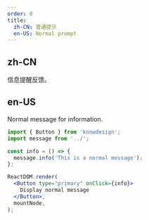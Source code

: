```yaml
---
order: 0
title:
  zh-CN: 普通提示
  en-US: Normal prompt
---
```


## zh-CN

信息提醒反馈。

## en-US

Normal message for information.

```jsx
import { Button } from 'knowdesign';
import message from '../';

const info = () => {
  message.info('This is a normal message');
};

ReactDOM.render(
  <Button type="primary" onClick={info}>
    Display normal message
  </Button>,
  mountNode,
);
```
